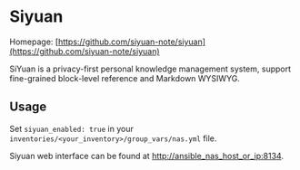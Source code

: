 # Siyuan

Homepage: [https://github.com/siyuan-note/siyuan](https://github.com/siyuan-note/siyuan)

SiYuan is a privacy-first personal knowledge management system, support fine-grained block-level reference and Markdown WYSIWYG.

## Usage

Set `siyuan_enabled: true` in your `inventories/<your_inventory>/group_vars/nas.yml` file.

Siyuan web interface can be found at [http://ansible_nas_host_or_ip:8134](http://ansible_nas_host_or_ip:8134).
